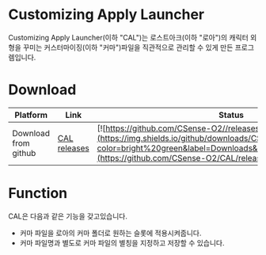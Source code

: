 # Customizing Apply Launcher

Customizing Apply Launcher(이하 "CAL")는 로스트아크(이하 "로아")의 캐릭터 외형을 꾸미는 커스터마이징(이하 "커마")파일을 직관적으로 관리할 수 있게 만든 프로그렘입니다.

Download
======
| Platform | Link | Status |
|---|---|---|
| Download from github | [CAL releases](https://github.com/CSense-O2/CAL/releases) | [![https://github.com/CSense-O2//releases](https://img.shields.io/github/downloads/CSense-O2/CAL/latest/total?color=bright%20green&label=Downloads&logo=SBC&logoColor=Dark)](https://github.com/CSense-O2/CAL/releases)|

Function
======
CAL은 다음과 같은 기능을 갖고있습니다.
+ 커마 파일을 로아의 커마 폴더로 원하는 슬롯에 적용시켜줍니다.
+ 커마 파일명과 별도로 커마 파일의 별칭을 지정하고 저장할 수 있습니다.
